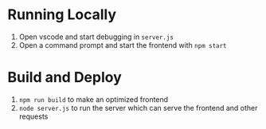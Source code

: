 # Running Locally

1) Open vscode and start debugging in `server.js`
2) Open a command prompt and start the frontend with `npm start`

# Build and Deploy

1) `npm run build` to make an optimized frontend
2) `node server.js` to run the server which can serve the frontend and other requests